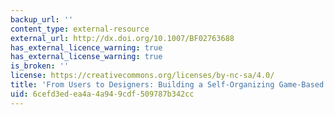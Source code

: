 ```yaml
---
backup_url: ''
content_type: external-resource
external_url: http://dx.doi.org/10.1007/BF02763688
has_external_licence_warning: true
has_external_license_warning: true
is_broken: ''
license: https://creativecommons.org/licenses/by-nc-sa/4.0/
title: 'From Users to Designers: Building a Self-Organizing Game-Based Learning Environment'
uid: 6cefd3ed-ea4a-4a94-9cdf-509787b342cc
---
```


